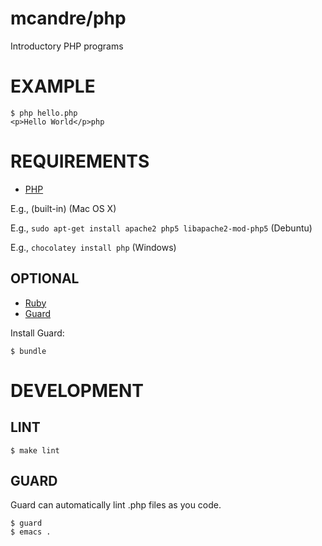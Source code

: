 # mcandre/php

Introductory PHP programs

# EXAMPLE

```
$ php hello.php
<p>Hello World</p>php
```

# REQUIREMENTS

* [PHP](http://php.net/)

E.g., (built-in) (Mac OS X)

E.g., `sudo apt-get install apache2 php5 libapache2-mod-php5` (Debuntu)

E.g., `chocolatey install php` (Windows)

## OPTIONAL

* [Ruby](https://www.ruby-lang.org/en/)
* [Guard](http://guardgem.org/)

Install Guard:

```
$ bundle
```

# DEVELOPMENT

## LINT

```
$ make lint
```

## GUARD

Guard can automatically lint .php files as you code.

```
$ guard
$ emacs .
```
